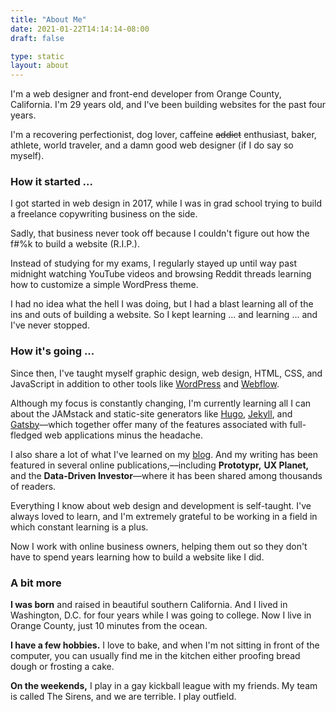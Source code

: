 ```yaml
---
title: "About Me"
date: 2021-01-22T14:14:14-08:00
draft: false

type: static
layout: about
---
```


I'm a web designer and front-end developer from Orange County, California. I'm 29 years old, and I've been building websites for the past four years.

I'm a recovering perfectionist, dog lover, caffeine ~~addict~~ enthusiast, baker, athlete, world traveler, and a damn good web designer (if I do say so myself).

### How it started ...

I got started in web design in 2017, while I was in grad school trying to build a freelance copywriting business on the side.

Sadly, that business never took off because I couldn't figure out how the f#%k to build a website (R.I.P.).

Instead of studying for my exams, I regularly stayed up until way past midnight watching YouTube videos and browsing Reddit threads learning how to customize a simple WordPress theme.

I had no idea what the hell I was doing, but I had a blast learning all of the ins and outs of building a website. So I kept learning ... and learning ... and I've never stopped.

### How it's going ...

Since then, I've taught myself graphic design, web design, HTML, CSS, and JavaScript in addition to other tools like [WordPress](https://wordpress.org) and [Webflow](https://webflow.com).

Although my focus is constantly changing, I'm currently learning all I can about the JAMstack and static-site generators like [Hugo](https://gohugo.io), [Jekyll](https://jekyllrb.com), and [Gatsby](https://gatsbyjs.com)––which together offer many of the features associated with full-fledged web applications minus the headache.

I also share a lot of what I've learned on my [blog](/posts). And my writing has been featured in several online publications,––including **Prototypr,** **UX Planet,** and the **Data-Driven Investor**––where it has been shared among thousands of readers.

Everything I know about web design and development is self-taught. I've always loved to learn, and I'm extremely grateful to be working in a field in which constant learning is a plus.

Now I work with online business owners, helping them out so they don't have to spend years learning how to build a website like I did.

### A bit more

**I was born** and raised in beautiful southern California. And I lived in Washington, D.C. for four years while I was going to college. Now I live in Orange County, just 10 minutes from the ocean. 

**I have a few hobbies.** I love to bake, and when I'm not sitting in front of the computer, you can usually find me in the kitchen either proofing bread dough or frosting a cake. 

**On the weekends,** I play in a gay kickball league with my friends. My team is called The Sirens, and we are terrible. I play outfield.